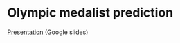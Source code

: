 # Olympic medalist prediction

[Presentation](https://docs.google.com/presentation/d/1SqVPsCR0YU1p4yjPAXW5-wm-QspNtvLC/edit?usp=sharing&ouid=106615355150515249548&rtpof=true&sd=true) (Google slides)